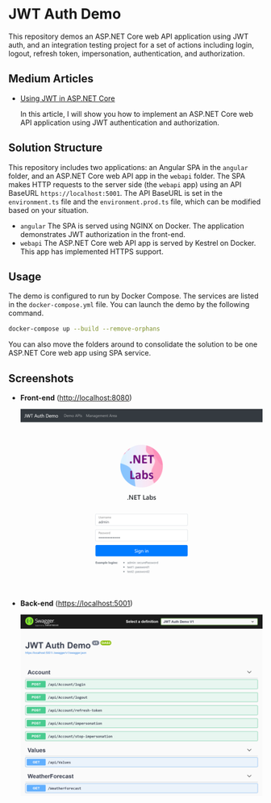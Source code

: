 # JWT Auth Demo

This repository demos an ASP.NET Core web API application using JWT auth, and an integration testing project for a set of actions including login, logout, refresh token, impersonation, authentication, and authorization.

## Medium Articles

- [Using JWT in ASP.NET Core](https://codeburst.io/using-jwt-in-asp-net-core-148fb72bed03)

  In this article, I will show you how to implement an ASP.NET Core web API application using JWT authentication and authorization.

## Solution Structure

This repository includes two applications: an Angular SPA in the `angular` folder, and an ASP.NET Core web API app in the `webapi` folder. The SPA makes HTTP requests to the server side (the `webapi` app) using an API BaseURL `https://localhost:5001`. The API BaseURL is set in the `environment.ts` file and the `environment.prod.ts` file, which can be modified based on your situation.

- `angular`
  The SPA is served using NGINX on Docker. The application demonstrates JWT authorization in the front-end.
- `webapi`
  The ASP.NET Core web API app is served by Kestrel on Docker. This app has implemented HTTPS support.

## Usage

The demo is configured to run by Docker Compose. The services are listed in the `docker-compose.yml` file. You can launch the demo by the following command.

```bash
docker-compose up --build --remove-orphans
```

You can also move the folders around to consolidate the solution to be one ASP.NET Core web app using SPA service.

## Screenshots

- **Front-end** ([http://localhost:8080](http://localhost:8080))

  ![angular app](./localhost_8080.png)

- **Back-end** ([https://localhost:5001](https://localhost:5001))

  ![web api](./localhost_5001.png)
